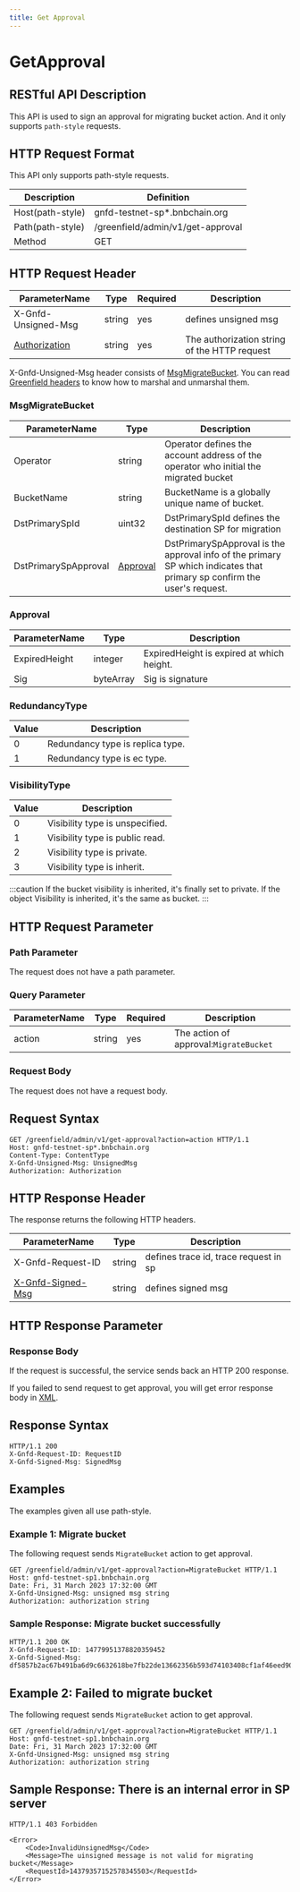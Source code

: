 ```yaml
---
title: Get Approval
---
```


# GetApproval

## RESTful API Description

This API is used to sign an approval for migrating bucket action. And it only supports `path-style` requests.

## HTTP Request Format

This API only supports path-style requests.

| Description      | Definition                        |
| ---------------- | --------------------------------- |
| Host(path-style) | gnfd-testnet-sp*.bnbchain.org    |
| Path(path-style) | /greenfield/admin/v1/get-approval |
| Method           | GET                               |

## HTTP Request Header

| ParameterName                                                            | Type   | Required | Description                                  |
| ------------------------------------------------------------------------ | ------ | -------- | -------------------------------------------- |
| X-Gnfd-Unsigned-Msg                                                      | string | yes      | defines unsigned msg                         |
| [Authorization](../storage-provider-rest/README.md#authorization-header) | string | yes      | The authorization string of the HTTP request |

X-Gnfd-Unsigned-Msg header consists of [MsgMigrateBucket](#msgmigratebucket). You can read [Greenfield headers](../storage-provider-rest/README.md) to know how to marshal and unmarshal them.

### MsgMigrateBucket
| ParameterName        | Type                              | Description                                                                                                                                                                                                         |
| ---------------------| --------------------------------- | ----------------------------------------------------------------------------------------------------------------------- |
| Operator             | string                            | Operator defines the account address of the operator who initial the migrated bucket                                     |
| BucketName           | string                            | BucketName is a globally unique name of bucket.                                                                         |
| DstPrimarySpId       | uint32                            | DstPrimarySpId defines the destination SP for migration                                                                 |
| DstPrimarySpApproval | [Approval](#approval)             | DstPrimarySpApproval is the approval info of the primary SP which indicates that primary sp confirm the user's request. |

### Approval

| ParameterName | Type      | Description                               |
| ------------- | --------- | ----------------------------------------- |
| ExpiredHeight | integer   | ExpiredHeight is expired at which height. |
| Sig           | byteArray | Sig is signature                          |

### RedundancyType

| Value | Description                      |
| ----- | -------------------------------- |
| 0     | Redundancy type is replica type. |
| 1     | Redundancy type is ec type.      |

### VisibilityType

| Value | Description                     |
| ----- | ------------------------------- |
| 0     | Visibility type is unspecified. |
| 1     | Visibility type is public read. |
| 2     | Visibility type is private.     |
| 3     | Visibility type is inherit.     |

:::caution
If the bucket visibility is inherited, it's finally set to private. If the object Visibility is inherited, it's the same as bucket.
:::

## HTTP Request Parameter

### Path Parameter

The request does not have a path parameter.

### Query Parameter

| ParameterName | Type   | Required | Description                                             |
| ------------- | ------ | -------- | ------------------------------------------------------- |
| action        | string | yes      | The action of approval:`MigrateBucket`                  |

### Request Body

The request does not have a request body.

## Request Syntax

```HTTP
GET /greenfield/admin/v1/get-approval?action=action HTTP/1.1
Host: gnfd-testnet-sp*.bnbchain.org
Content-Type: ContentType
X-Gnfd-Unsigned-Msg: UnsignedMsg
Authorization: Authorization
```

## HTTP Response Header

The response returns the following HTTP headers.

| ParameterName                                                             | Type   | Description                           |
| ------------------------------------------------------------------------- | ------ | ------------------------------------- |
| X-Gnfd-Request-ID                                                         | string | defines trace id, trace request in sp |
| [X-Gnfd-Signed-Msg](../storage-provider-rest/README.md#x-gnfd-signed-msg) | string | defines signed msg                    |

## HTTP Response Parameter

### Response Body

If the request is successful, the service sends back an HTTP 200 response.

If you failed to send request to get approval, you will get error response body in [XML](./sp_response.md#sp-error-response).

## Response Syntax

```HTTP
HTTP/1.1 200
X-Gnfd-Request-ID: RequestID
X-Gnfd-Signed-Msg: SignedMsg
```

## Examples

The examples given all use path-style.

### Example 1: Migrate bucket

The following request sends `MigrateBucket` action to get approval.

```HTTP
GET /greenfield/admin/v1/get-approval?action=MigrateBucket HTTP/1.1
Host: gnfd-testnet-sp1.bnbchain.org
Date: Fri, 31 March 2023 17:32:00 GMT
X-Gnfd-Unsigned-Msg: unsigned msg string
Authorization: authorization string
```

### Sample Response: Migrate bucket successfully

```HTTP
HTTP/1.1 200 OK
X-Gnfd-Request-ID: 14779951378820359452
X-Gnfd-Signed-Msg: df5857b2ac67b491ba6d9c6632618be7fb22de13662356b593d74103408cf1af46eed90edaa77bdb65b12fc63ee3bec8314ad7bb0f3ae099ccf7dafe22abff2e01
```

## Example 2: Failed to migrate bucket

The following request sends `MigrateBucket` action to get approval.

```HTTP
GET /greenfield/admin/v1/get-approval?action=MigrateBucket HTTP/1.1
Host: gnfd-testnet-sp1.bnbchain.org
Date: Fri, 31 March 2023 17:32:00 GMT
X-Gnfd-Unsigned-Msg: unsigned msg string
Authorization: authorization string
```

## Sample Response: There is an internal error in SP server

```HTTP
HTTP/1.1 403 Forbidden

<Error>
    <Code>InvalidUnsignedMsg</Code>
    <Message>The uinsigned message is not valid for migrating bucket</Message>
    <RequestId>14379357152578345503</RequestId>
</Error>
```
